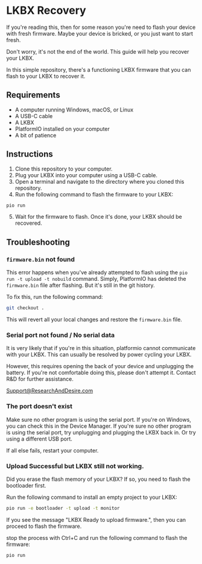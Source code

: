 # LKBX Recovery

If you're reading this, then for some reason you're need to flash your device with fresh firmware.
Maybe your device is bricked, or you just want to start fresh.

Don't worry, it's not the end of the world. This guide will help you recover your LKBX.

In this simple repository, there's a functioning LKBX firmware that you can flash to your LKBX to recover it.

## Requirements

- A computer running Windows, macOS, or Linux
- A USB-C cable
- A LKBX
- PlatformIO installed on your computer
- A bit of patience

## Instructions

1. Clone this repository to your computer.
2. Plug your LKBX into your computer using a USB-C cable.
3. Open a terminal and navigate to the directory where you cloned this repository.
4. Run the following command to flash the firmware to your LKBX:

```bash
pio run
``` 

5. Wait for the firmware to flash. Once it's done, your LKBX should be recovered.

## Troubleshooting

### `firmware.bin` not found

This error happens when you've already attempted to flash using the `pio run -t upload -t nobuild` command.
Simply, PlatformIO has deleted the `firmware.bin` file after flashing. But it's still in the git history.

To fix this, run the following command:

```bash
git checkout .
```

This will revert all your local changes and restore the `firmware.bin` file.

### Serial port not found / No serial data

It is very likely that if you're in this situation, platformio cannot communicate with your LKBX.
This can usually be resolved by power cycling your LKBX.

However, this requires opening the back of your device and unplugging the battery. If you're not comfortable doing this, please don't attempt it.
Contact R&D for further assistance.

Support@ResearchAndDesire.com

### The port doesn't exist

Make sure no other program is using the serial port. If you're on Windows, you can check this in the Device Manager.
If you're sure no other program is using the serial port, try unplugging and plugging the LKBX back in.
Or try using a different USB port.

If all else fails, restart your computer.

### Upload Successful but LKBX still not working.

Did you erase the flash memory of your LKBX? If so, you need to flash the bootloader first.

Run the following command to install an empty project to your LKBX:

```bash
pio run -e bootloader -t upload -t monitor
```

If you see the message "LKBX Ready to upload firmware.", then you can proceed to flash the firmware.

stop the process with Ctrl+C and run the following command to flash the firmware:

```bash
pio run
```